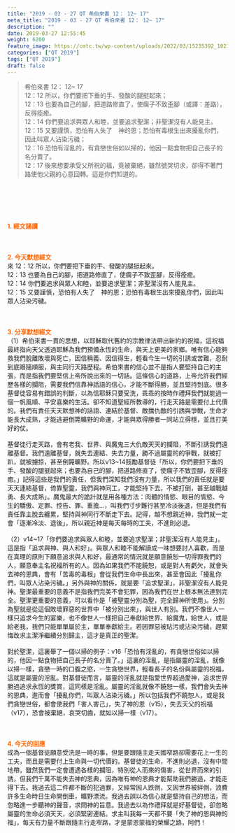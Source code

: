 ```yaml
---
title: "2019 - 03 - 27 QT 希伯來書 12： 12~ 17"
meta_title: "2019 - 03 - 27 QT 希伯來書 12： 12~ 17"
description: ""
date: 2019-03-27 12:55:45
weight: 6200
feature_image: https://cmtc.tw/wp-content/uploads/2022/03/15235392_10211799862337740_180693556567566654_o-1.webp
categories: ["QT 2019"]
tags: ["QT 2019"]
draft: false
---
```


<blockquote>希伯來書 12： 12~ 17<br />
12：12 所以，你們要把下垂的手、發酸的腿挺起來；<br />
12：13 也要為自己的腳，把道路修直了，使瘸子不致歪腳（或譯：差路），反得痊癒。<br />
12：14 你們要追求與眾人和睦，並要追求聖潔；非聖潔沒有人能見主。<br />
12：15 又要謹慎，恐怕有人失了　神的恩；恐怕有毒根生出來擾亂你們，因此叫眾人沾染污穢；<br />
12：16 恐怕有淫亂的，有貪戀世俗如以掃的，他因一點食物把自己長子的名分賣了。<br />
12：17 後來想要承受父所祝的福，竟被棄絕，雖然號哭切求，卻得不著門路使他父親的心意回轉。這是你們知道的。</blockquote><br />
&nbsp;<br />
<br />
&nbsp;<br />
<br />
<span style="color: #ff6600;"><strong>1. </strong><strong>經文誦讀</strong></span><br />
<br />
<span style="color: #ff6600;"><strong> </strong></span><br />
<br />
<span style="color: #ff6600;"><strong>2. 今天默想</strong><strong>經文<br />
</strong></span>來 12：12 所以，你們要把下垂的手、發酸的腿挺起來。<br />
12：13 也要為自己的腳，把道路修直了，使瘸子不致歪腳，反得痊癒。<br />
12：14 你們要追求與眾人和睦，並要追求聖潔；非聖潔沒有人能見主。<br />
12：15 又要謹慎，恐怕有人失了　神的恩；恐怕有毒根生出來擾亂你們，因此叫眾人沾染污穢。<br />
<br />
&nbsp;<br />
<br />
<span style="color: #ff6600;"><strong>3. 分享默想經文<br />
</strong></span>（1）希伯來書一貫的思想，以耶穌取代舊約的宗教律法帶出新約的祝福，這祝福最終指向天父透過耶穌為我們預備永恆的生命，與天上更美的家鄉。唯有信心能夠救我們脫離敗壞與死亡，因信稱義、因信得生，輕看今生一切的引誘或苦難，忍耐到底跟隨順服，與主同行天路歷程。希伯來書的信心並不是指人要堅持自己的主張，而是指我們要堅信上帝所說出來的一切話。這條信心的道路，上帝允許我們經歷各樣的攔阻，需要我們信靠神話語的信心，才能不斷得勝，並且堅持到底。很多基督徒容易有錯誤的判斷，以為信耶穌只要受洗，乖乖的按時作禮拜我們就能過一個一帆風順、平安喜樂的生活。卻不知道聖經所教導的，行走天路是需要付上代價的。我們有責任天天默想神的話語、連結於基督、敵擋仇敵的引誘與爭戰，生命才能長大成熟，才能逃避倒斃曠野的命運，才能與眾得勝者一同站立得穩，並且打美好的仗。<br />
<br />
基督徒行走天路，會有老我、世界、與魔鬼三大仇敵天天的攔阻，不斷引誘我們遠離基督。我們遠離基督，就失去連結、失去力量，勝不過屬靈的的爭戰，就被打趴，就被擄掠，甚至倒斃曠野。所以v13~14鼓勵基督徒「所以，你們要把下垂的手、發酸的腿挺起來；也要為自己的腳，把道路修直了，使瘸子不致歪腳，反得痊癒。」記得這些是我們的責任，但我們深知我們沒有力量，所以我們的責任就是要天天連結基督，倚靠聖靈，我們與神同工，才能堅持下去，不被打倒，甚至越戰越勇、長大成熟」。魔鬼最大的詭計就是用各種方法：肉體的情慾、眼目的情慾、今生的驕傲、定罪、控告、罪、重擔…，叫我們寸步難行甚至冷淡後退，但是我們有責任靠主脫去纏累，堅持與神同行不斷走下去。記得，越不想親近神，我們就一定會「逐漸冷淡、退後」，所以親近神是每天每時的工夫，不進則必退。<br />
<br />
（2）v14~17「你們要追求與眾人和睦，並要追求聖潔；非聖潔沒有人能見主」。這是指「追求與神、與人和好」。與眾人和睦不能解讀成一味想要討人喜歡，而是在真理的原則下願意追求與人和好，最通常的情況就是願意饒恕一切得罪我們的人，願意奉主名祝福所有的人。因為如果我們不能饒恕，或是對人有虧欠，就會失去神的恩典，會有「苦毒的毒根」會從我們生命中長出來，甚至會因此「擾亂你們，叫眾人沾染污穢。」另外與神的關係，就是要「追求聖潔」，非聖潔沒有人能見神。聖潔最重要的意義不是指我們完美不會犯罪，因為我們在世上根本無法達到完全。聖潔更重要的意義，可以看作是「被聖靈分別為聖，完全歸神所使用」。分別為聖就是從這個敗壞罪惡的世界中「被分別出來」，與世人有別。我們不像世人一樣只追求今生的宴樂，也不像世人一樣把自己奉獻給世界、給魔鬼，給世人，或是給老我，我們只能單單屬於主，單單奉獻給主。若因罪惡被玷污或沾染污穢，趕緊悔改求主潔淨繼續分別歸主，這才是真正的聖潔。<br />
<br />
對於聖潔，這裏舉了一個以掃的例子：v16「恐怕有淫亂的，有貪戀世俗如以掃的，他因一點食物把自己長子的名分賣了。」這裏的淫亂，是指屬靈的淫亂，就像以掃一樣，貪戀一時的口腹之慾，一生貪戀世界，輕看長子的名份與屬靈的祝福，這就是屬靈的淫亂。對基督徒而言，屬靈的淫亂就是指愛世界超過愛神，追求世界勝過追求永恆的獎賞，這同樣是淫亂。屬靈的淫亂就像不饒恕一樣，我們會失去神的恩典，進而會「擾亂你們，叫眾人沾染污穢。」所以包括我們不饒恕人，或是我們貪戀世俗，都會使我們「害人害己」，失了神的恩（v15），失去天父的祝福（v17），恐會被棄絕，哀哭切齒，就如以掃一樣（v17）。<br />
<br />
&nbsp;<br />
<br />
<span style="color: #ff6600;"><strong>4. 今天的回應<br />
</strong></span>成為一個基督徒願意受洗是一時的事，但是要跟隨主走天國窄路卻需要花上一生的工夫，而且是需要付上生命與一切代價的。基督徒的生命，不進則必退，沒有中間地帶。雖然我們一定會遭遇各樣的攔阻，特別從人而來的傷害，從世界而來的引誘，但我們千萬不能失去神的恩典，因為唯有神的恩典才能幫助我們勝過，才能走得下去。我過去這二件都不斷的犯過罪，又經常因人跌倒，又因世界被絆倒，浪費許多生命時日生命開倒車，曠野漂流。我過去誤以為信心就是堅持自己的想法，而忽略進一步聽神的聲音，求問神的旨意。我過去以為作禮拜就是好基督徒，卻忽略屬靈的生命必須天天，必須緊密連結。求主叫我每一天都不要「失了神的恩與神的福」，每天有力量不斷跟隨主行走窄路，才是蒙恩蒙福的榮耀之路，阿們！<br />
<br />
&nbsp;
        